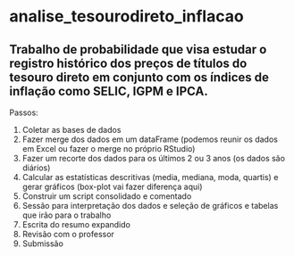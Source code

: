 # analise_tesourodireto_inflacao
## Trabalho de probabilidade que visa estudar o registro histórico dos preços de títulos do tesouro direto em conjunto com os índices de inflação como SELIC, IGPM e IPCA.
Passos:
  1. Coletar as bases de dados
  2. Fazer merge dos dados em um dataFrame (podemos reunir os dados em Excel ou fazer o merge no próprio RStudio)
  3. Fazer um recorte dos dados para os últimos 2 ou 3 anos (os dados são diários)
  4. Calcular as estatísticas descritivas (media, mediana, moda, quartis) e gerar gráficos (box-plot vai fazer diferença aqui)
  5. Construir um script consolidado e comentado
  6. Sessão para interpretação dos dados e seleção de gráficos e tabelas que irão para o trabalho
  7. Escrita do resumo expandido
  8. Revisão com o professor
  9. Submissão
